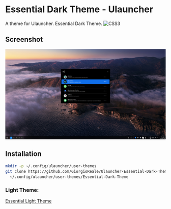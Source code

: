 # Essential Dark Theme - Ulauncher
A theme for Ulauncher. Essential Dark Theme.
![CSS3](https://img.shields.io/badge/css3-%231572B6.svg?style=for-the-badge&logo=css3&logoColor=white)

## Screenshot
![](Screenshot_2022-04-24_19-03-05.png)

## Installation
```sh
mkdir -p ~/.config/ulauncher/user-themes
git clone https://github.com/GiorgioReale/Ulauncher-Essential-Dark-Theme.git \
  ~/.config/ulauncher/user-themes/Essential-Dark-Theme
```
### Light Theme:
[Essential Light Theme](https://github.com/GiorgioReale/Ulauncher-Essential-Light-Theme)
